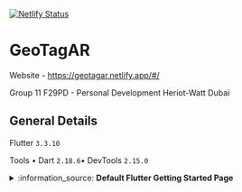 [![Netlify Status](https://api.netlify.com/api/v1/badges/c4714023-c540-47a8-b8b9-9a2d1aa20fa1/deploy-status)](https://app.netlify.com/sites/geotagar/deploys)
# GeoTagAR
Website - https://geotagar.netlify.app/#/

Group 11 F29PD - Personal Development Heriot-Watt Dubai
## General Details
Flutter `3.3.10`

Tools • Dart `2.18.6`• DevTools `2.15.0`

<details>
 <summary>:information_source: <b>Default Flutter Getting Started Page</b></summary>
  
  This project is a starting point for a Flutter application.

  A few resources to get you started if this is your first Flutter project:

  - [Lab: Write your first Flutter app](https://docs.flutter.dev/get-started/codelab)
  - [Cookbook: Useful Flutter samples](https://docs.flutter.dev/cookbook)

  For help getting started with Flutter development, view the
  [online documentation](https://docs.flutter.dev/), which offers tutorials,
  samples, guidance on mobile development, and a full API reference.
</details>
